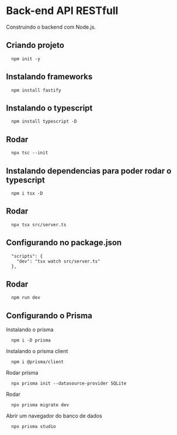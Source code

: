 # Back-end API RESTfull
Construindo o backend com Node.js.

## Criando projeto
```
  npm init -y
``` 

## Instalando frameworks
```
  npm install fastify 
```

## Instalando o typescript
```
  npm install typescript -D
```

## Rodar
```
  npx tsc --init
```

## Instalando dependencias para poder rodar o typescript
```
  npm i tsx -D
```

## Rodar
```
  npx tsx src/server.ts
```

## Configurando no package.json
```
  "scripts": {
    "dev": "tsx watch src/server.ts"
  },
```

## Rodar 
```
  npm run dev
```

## Configurando o Prisma
Instalando o prisma
```
  npm i -D prisma
```

Instalando o prisma client
```
  npm i @prisma/client
```

Rodar prisma
```
  npx prisma init --datasource-provider SQLite
```

Rodar 
```
  npx prisma migrate dev
```

Abrir um navegador do banco de dados
```
  npx prisma studio
```